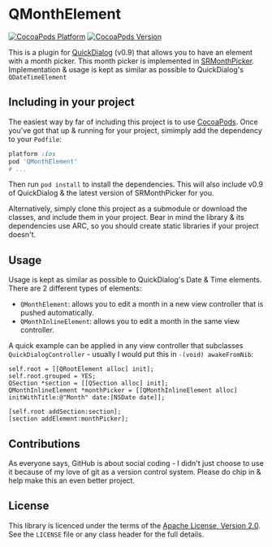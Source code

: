 # QMonthElement

[![CocoaPods Platform](https://cocoapod-badges.herokuapp.com/p/QMonthElement/badge.png)](http://cocoadocs.org/docsets/QMonthElement) 
[![CocoaPods Version](https://cocoapod-badges.herokuapp.com/v/QMonthElement/badge.png)](http://cocoadocs.org/docsets/QMonthElement) 

This is a plugin for [QuickDialog](http://escoz.com/open-source/quickdialog) (v0.9) that allows you to have an element with a month picker.  This month picker is implemented in [SRMonthPicker](https://github.com/simonrice/SRMonthPicker).  Implementation & usage is kept as similar as possible to QuickDialog's `QDateTimeElement`

## Including in your project

The easiest way by far of including this project is to use [CocoaPods](http://cocoapods.org).  Once you've got that up & running for your project, simimply add the dependency to your `Podfile`:

```ruby
platform :ios
pod 'QMonthElement'
# ...
```

Then run `pod install` to install the dependencies.  This will also include v0.9 of QuickDialog & the latest version of SRMonthPicker for you.

Alternatively, simply clone this project as a submodule or download the classes, and include them in your project.  Bear in mind the library & its dependencies use ARC, so you should create static libraries if your project doesn't.

## Usage

Usage is kept as similar as possible to QuickDialog's Date & Time elements.  There are 2 different types of elements:

* `QMonthElement`: allows you to edit a month in a new view controller that is pushed automatically.
* `QMonthInlineElement`: allows you to edit a month in the same view controller.

A quick example can be applied in any view controller that subclasses `QuickDialogController` - usually I would put this in `-(void) awakeFromNib`:

```obj-c
self.root = [[QRootElement alloc] init];
self.root.grouped = YES;
QSection *section = [[QSection alloc] init];
QMonthInlineElement *monthPicker = [[QMonthInlineElement alloc] initWithTitle:@"Month" date:[NSDate date]];

[self.root addSection:section];
[section addElement:monthPicker];
```

## Contributions

As everyone says, GitHub is about social coding - I didn't just choose to use it because of my love of git as a version control system.  Please do chip in & help make this an even better project.

## License

This library is licenced under the terms of the [Apache License, Version 2.0](http://www.apache.org/licenses/LICENSE-2.0).  See the `LICENSE` file or any class header for the full details.
